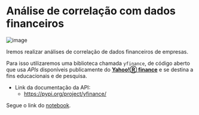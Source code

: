 # Análise de correlação com dados financeiros

![image](https://user-images.githubusercontent.com/63373520/147712897-5d85d88a-887a-4ab1-ac35-2587f3c18934.png)

Iremos realizar análises de correlação de dados financeiros de empresas. 

Para isso utilizaremos uma biblioteca chamada `yfinance`, de código aberto que usa _APIs_ disponíveis publicamente do **[Yahoo!Ⓡ finance](https://finance.yahoo.com/)** e se destina a fins educacionais e de pesquisa.

- Link da documentação da API:
  - https://pypi.org/project/yfinance/

Segue o link do [notebook](https://colab.research.google.com/drive/1WBnOwciEk8r7nKQ7nhDPBFNTUVtrY0px#scrollTo=S1maZAsuOJVo).
